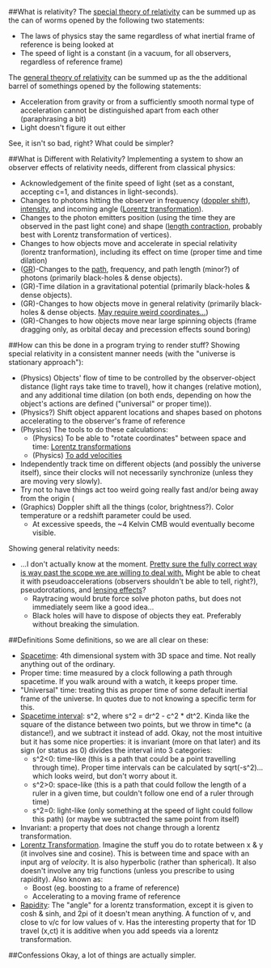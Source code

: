 ##What is relativity?
The [special theory of relativity](https://en.wikipedia.org/wiki/Special_relativity) can be summed up as the can of worms opened by the following two statements:
* The laws of physics stay the same regardless of what inertial frame of reference is being looked at
* The speed of light is a constant (in a vacuum, for all observers, regardless of reference frame)

The [general theory of relativity](https://en.wikipedia.org/wiki/General_relativity) can be summed up as the the additional barrel of somethings opened by the following statements:
* Acceleration from gravity or from a sufficiently smooth normal type of acceleration cannot be distinguished apart from each other (paraphrasing a bit)
* Light doesn't figure it out either

See, it isn't so bad, right?  What could be simpler?

##What is Different with Relativity?
Implementing a system to show an observer effects of relativity needs, different from classical physics:
* Acknowledgement of the finite speed of light (set as a constant, accepting c=1, and distances in light-seconds).
* Changes to photons hitting the observer in frequency ([doppler shift](https://en.wikipedia.org/wiki/Relativistic_Doppler_effect)), [intensity](https://en.wikipedia.org/wiki/Relativistic_Doppler_effect#Doppler_effect_on_intensity), and incoming angle ([Lorentz transformation](https://en.wikipedia.org/wiki/Lorentz_transformation)).
* Changes to the photon emitters position (using the time they are observed in the past light cone) and shape ([length contraction](https://en.wikipedia.org/wiki/Length_contraction), probably best with Lorentz transformation of vertices).
* Changes to how objects move and accelerate in special relativity (lorentz tranformation), including its effect on time (proper time and time dilation)
* ([GR](https://en.wikipedia.org/wiki/General_relativity#Consequences_of_Einstein.27s_theory))-Changes to the [path](https://en.wikipedia.org/wiki/Gravitational_lens#Explanation_in_terms_of_space.E2.80.93time_curvature), frequency, and path length (minor?) of photons (primarily black-holes & dense objects).
* (GR)-Time dilation in a gravitational potential (primarily black-holes & dense objects).
* (GR)-Changes to how objects move in general relativity (primarily black-holes & dense objects.  [May require weird coordinates...](https://en.wikipedia.org/wiki/Schwarzschild_metric#The_Schwarzschild_metric))
* (GR)-Changes to how objects move near large spinning objects (frame dragging only, as orbital decay and precession effects sound boring)

##How can this be done in a program trying to render stuff?
Showing special relativity in a consistent manner needs (with the "universe is stationary approach"):
* (Physics) Objects' flow of time to be controlled by the observer-object distance (light rays take time to travel), how it changes (relative motion), and any additional time dilation (on both ends, depending on how the object's actions are defined ("universal" or proper time)).
* (Physics?) Shift object apparent locations and shapes based on photons accelerating to the observer's frame of reference
* (Physics) The tools to do these calculations:
  * (Physics) To be able to "rotate coordinates" between space and time: [Lorentz transformations](https://en.wikipedia.org/wiki/Lorentz_transformation)
  * (Physics) [To add velocities](https://en.wikipedia.org/wiki/Velocity-addition_formula)
* Independently track time on different objects (and possibly the universe itself), since their clocks will not necessarily synchronize (unless they are moving very slowly).
* Try not to have things act too weird going really fast and/or being away from the origin (
* (Graphics) Doppler shift all the things (color, brightness?).  Color temperature or a redshift parameter could be used.
  * At excessive speeds, the ~4 Kelvin CMB would eventually become visible.

Showing general relativity needs:
* ...I don't actually know at the moment.  [Pretty sure the fully correct way is way past the scope we are willing to deal with.](https://en.wikipedia.org/wiki/Numerical_relativity#Early_results) Might be able to cheat it with pseudoaccelerations (observers shouldn't be able to tell, right?), pseudorotations, and [lensing effects](https://en.wikipedia.org/wiki/Gravitational_lens#Explanation_in_terms_of_space.E2.80.93time_curvature)?
  * Raytracing would brute force solve photon paths, but does not immediately seem like a good idea...
  * Black holes will have to dispose of objects they eat.  Preferably without breaking the simulation.

##Definitions
Some definitions, so we are all clear on these:
* [Spacetime](https://en.wikipedia.org/wiki/Spacetime): 4th dimensional system with 3D space and time.  Not really anything out of the ordinary.
* Proper time: time measured by a clock following a path through spacetime.  If you walk around with a watch, it keeps proper time.
* "Universal" time: treating this as proper time of some default inertial frame of the universe.  In quotes due to not knowing a specific term for this.
* [Spacetime interval](https://en.wikipedia.org/wiki/Spacetime#Spacetime_intervals_in_flat_space): s^2, where s^2 = dr^2 - c^2 * dt^2.  Kinda like the square of the distance between two points, but we throw in time*c (a distance!), and we subtract it instead of add.  Okay, not the most intuitive but it has some nice properties: it is invariant (more on that later) and its sign (or status as 0) divides the interval into 3 categories:
  * s^2<0: time-like (this is a path that could be a point travelling through time).  Proper time intervals can be calculated by sqrt(-s^2)... which looks weird, but don't worry about it.
  * s^2>0: space-like (this is a path that could follow the length of a ruler in a given time, but couldn't follow one end of a ruler through time)
  * s^2=0: light-like (only something at the speed of light could follow this path) (or maybe we subtracted the same point from itself)
* Invariant: a property that does not change through a lorentz transformation.
* [Lorentz Transformation](https://en.wikipedia.org/wiki/Lorentz_transformation).  Imagine the stuff you do to rotate between x & y (it involves sine and cosine).  This is between time and space with an input arg of *velocity*.  It is also hyperbolic (rather than spherical).  It also doesn't involve any trig functions (unless you prescribe to using rapidity).  Also known as:
  * Boost (eg. boosting to a frame of reference)
  * Accelerating to a moving frame of reference
* [Rapidity](https://en.wikipedia.org/wiki/Rapidity): The "angle" for a lorentz transformation, except it is given to cosh & sinh, and 2pi of it doesn't mean anything.  A function of v, and close to v/c for low values of v.  Has the interesting property that for 1D travel (x,ct) it is additive when you add speeds via a lorentz transformation.

##Confessions
Okay, a lot of things are actually simpler.
